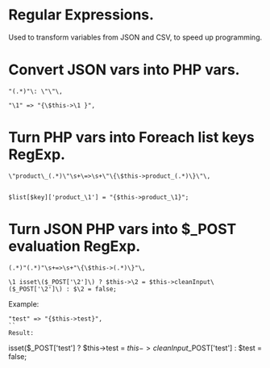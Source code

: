 # Regular Expressions.

Used to transform variables from JSON and CSV, to speed up programming.

# Convert JSON vars into PHP vars.
```
"(.*)"\: \"\"\,

"\1" => "{\$this->\1 }",

```
# Turn PHP vars into Foreach list keys RegExp.
```
\"product\_(.*)\"\s+\=>\s+\"\{\$this->product_(.*)\}\"\,


$list[$key]['product_\1'] = "{$this->product_\1}";

```
# Turn JSON PHP vars into $_POST evaluation RegExp.
```
(.*)"(.*)"\s+=>\s+"\{\$this->(.*)\}"\,

\1 isset\($_POST['\2']\) ? $this->\2 = $this->cleanInput\($_POST['\2']\) : $\2 = false;  
```
Example:
```
"test" => "{$this->test}",
``
Result:
```
isset($_POST['test'] ? $this->test = $this->cleanInput$_POST['test'] : $test = false; 
```
